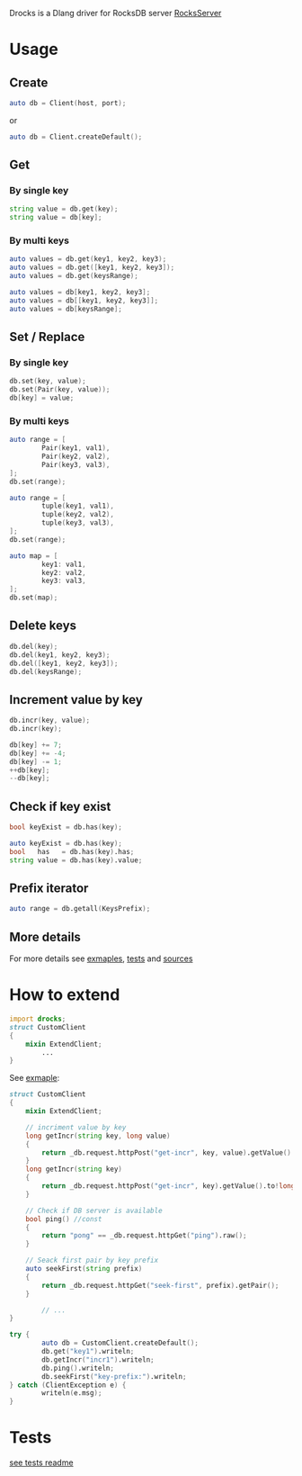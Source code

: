 Drocks is a Dlang driver for RocksDB server [RocksServer](https://github.com/valmat/RocksServer)

# Usage

## Create
```D
auto db = Client(host, port);
```
or
```D
auto db = Client.createDefault();
```


## Get

### By single key
```D
string value = db.get(key);
string value = db[key];
```
### By multi keys

```D
auto values = db.get(key1, key2, key3);
auto values = db.get([key1, key2, key3]);
auto values = db.get(keysRange);

auto values = db[key1, key2, key3];
auto values = db[[key1, key2, key3]];
auto values = db[keysRange];
```

## Set / Replace

### By single key
```D
db.set(key, value);
db.set(Pair(key, value));
db[key] = value;
```

### By multi keys

```D
auto range = [
		Pair(key1, val1),
		Pair(key2, val2),
		Pair(key3, val3),
];
db.set(range);
```
```D
auto range = [
		tuple(key1, val1),
		tuple(key2, val2),
		tuple(key3, val3),
];
db.set(range);
```
```D
auto map = [
		key1: val1,
		key2: val2,
		key3: val3,
];
db.set(map);
```

## Delete keys

```D
db.del(key);
db.del(key1, key2, key3);
db.del([key1, key2, key3]);
db.del(keysRange);
```
## Increment value by key

```D
db.incr(key, value);
db.incr(key);

db[key] += 7;
db[key] += -4;
db[key] -= 1;
++db[key];
--db[key];
```
## Check if key exist

```D
bool keyExist = db.has(key);
```
```D
auto keyExist = db.has(key);
bool   has   = db.has(key).has;
string value = db.has(key).value;
```

## Prefix iterator

```D
auto range = db.getall(KeysPrefix);
```
## More details
For more details see [exmaples](exmaples), [tests](tests/readme.md) and
[sources](source/drocks/client.d)

# How to extend

```D
import drocks;
struct CustomClient
{
    mixin ExtendClient;
		...
}
```

See [exmaple](exmaples/customclient.d):
```D
struct CustomClient
{
    mixin ExtendClient;

    // incriment value by key
    long getIncr(string key, long value)
    {
        return _db.request.httpPost("get-incr", key, value).getValue().to!long;
    }
    long getIncr(string key)
    {
        return _db.request.httpPost("get-incr", key).getValue().to!long;
    }

    // Check if DB server is available
    bool ping() //const
    {
        return "pong" == _db.request.httpGet("ping").raw();
    }

    // Seack first pair by key prefix
    auto seekFirst(string prefix)
    {
        return _db.request.httpGet("seek-first", prefix).getPair();
    }

		// ...
}
```

```D
try {
		auto db = CustomClient.createDefault();
		db.get("key1").writeln;
		db.getIncr("incr1").writeln;
		db.ping().writeln;
		db.seekFirst("key-prefix:").writeln;
} catch (ClientException e) {
		writeln(e.msg);
}
```

# Tests

[see tests readme](tests/readme.md)
